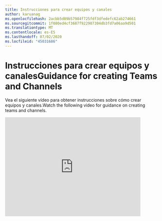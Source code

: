 ```yaml
---
title: Instrucciones para crear equipos y canales
author: karuanag
ms.openlocfilehash: 2acbb5d09b57984f725fdf3dfedefc62ab274661
ms.sourcegitcommit: 1f080ed4cf3687f922907304db3fd7a06aa9d501
ms.translationtype: MT
ms.contentlocale: es-ES
ms.lasthandoff: 07/02/2020
ms.locfileid: "45031686"
---
```

# <a name="guidance-for-creating-teams-and-channels"></a><span data-ttu-id="0108f-102">Instrucciones para crear equipos y canales</span><span class="sxs-lookup"><span data-stu-id="0108f-102">Guidance for creating Teams and Channels</span></span>
<span data-ttu-id="0108f-103">Vea el siguiente vídeo para obtener instrucciones sobre cómo crear equipos y canales.</span><span class="sxs-lookup"><span data-stu-id="0108f-103">Watch the following video for guidance on creating teams and channels.</span></span>
<iframe width="445" height="324" src="https://www.youtube.com/embed/hjJWtoaRJeE?rel=0" frameborder="0" allow="autoplay; encrypted-media" allowfullscreen></iframe>
